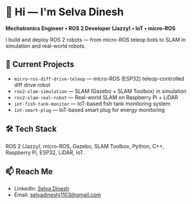 # 👋 Hi — I'm Selva Dinesh

**Mechatronics Engineer • ROS 2 Developer (Jazzy) • IoT • micro-ROS**

I build and deploy ROS 2 robots — from micro-ROS teleop bots to SLAM in simulation and real-world robots.

## 🔭 Current Projects
- `micro-ros-diff-drive-teleop` — micro-ROS (ESP32) teleop-controlled diff drive robot  
- `ros2-slam-simulation` — SLAM (Gazebo + SLAM Toolbox) in simulation  
- `ros2-slam-real-robot` — Real-world SLAM on Raspberry Pi + LiDAR  
- `iot-fish-tank-monitor` — IoT-based fish tank monitoring system  
- `iot-smart-plug` — IoT-based smart plug for energy monitoring  

## 🛠 Tech Stack
ROS 2 (Jazzy), micro-ROS, Gazebo, SLAM Toolbox, Python, C++, Raspberry Pi, ESP32, LiDAR, IoT.

## 📫 Reach Me
- LinkedIn: [Selva Dinesh](https://www.linkedin.com/in/selva-dinesh-j-2964b6260)  
- Email: selvadineshj1103@gmail.com  
